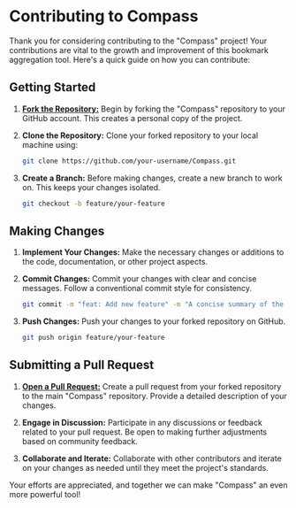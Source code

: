 # Contributing to Compass 

Thank you for considering contributing to the "Compass" project! Your contributions are vital to the growth and improvement of this bookmark aggregation tool. Here's a quick guide on how you can contribute:

## Getting Started

1. [**Fork the Repository:**](https://github.com/Kazuto/compass/fork)
   Begin by forking the "Compass" repository to your GitHub account. This creates a personal copy of the project.

2. **Clone the Repository:**
   Clone your forked repository to your local machine using:

   ```bash
   git clone https://github.com/your-username/Compass.git
   ```

3. **Create a Branch:**
   Before making changes, create a new branch to work on. This keeps your changes isolated.

   ```bash
   git checkout -b feature/your-feature
   ```

## Making Changes

1. **Implement Your Changes:**
   Make the necessary changes or additions to the code, documentation, or other project aspects.

2. **Commit Changes:**
   Commit your changes with clear and concise messages. Follow a conventional commit style for consistency.

   ```bash
   git commit -m "feat: Add new feature" -m "A concise summary of the changes."
   ```

3. **Push Changes:**
   Push your changes to your forked repository on GitHub.

   ```bash
   git push origin feature/your-feature
   ```

## Submitting a Pull Request

1. [**Open a Pull Request:**](https://github.com/Kazuto/compass/compare)
   Create a pull request from your forked repository to the main "Compass" repository. Provide a detailed description of your changes.

2. **Engage in Discussion:**
   Participate in any discussions or feedback related to your pull request. Be open to making further adjustments based on community feedback.

3. **Collaborate and Iterate:**
   Collaborate with other contributors and iterate on your changes as needed until they meet the project's standards.

Your efforts are appreciated, and together we can make "Compass" an even more powerful tool!
